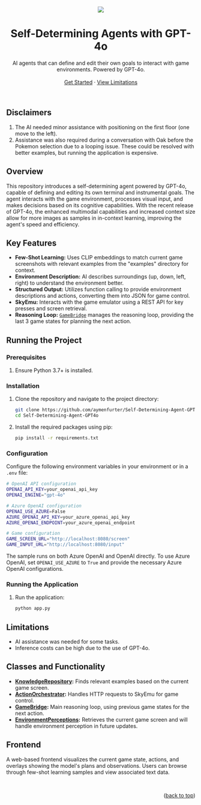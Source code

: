 <div id="top"></div>

<br />
<div align="center">
    <img src="assets/demo.gif?raw=true">
  <h1 align="center">Self-Determining Agents with GPT-4o</h1>
  <p align="center">
    AI agents that can define and edit their own goals to interact with game environments. Powered by GPT-4o.
    <br />
    <br />
    <a href="#running-the-project">Get Started</a>
    ·
    <a href="#limitations">View Limitations</a>
  </p>
</div>
<br />

## Disclaimers
1. The AI needed minor assistance with positioning on the first floor (one move to the left).
2. Assistance was also required during a conversation with Oak before the Pokemon selection due to a looping issue. These could be resolved with better examples, but running the application is expensive.

## Overview
This repository introduces a self-determining agent powered by GPT-4o, capable of defining and editing its own terminal and instrumental goals. The agent interacts with the game environment, processes visual input, and makes decisions based on its cognitive capabilities. With the recent release of GPT-4o, the enhanced multimodal capabilities and increased context size allow for more images as samples in in-context learning, improving the agent's speed and efficiency.

## Key Features
- **Few-Shot Learning:** Uses CLIP embeddings to match current game screenshots with relevant examples from the "examples" directory for context.
- **Environment Description:** AI describes surroundings (up, down, left, right) to understand the environment better.
- **Structured Output:** Utilizes function calling to provide environment descriptions and actions, converting them into JSON for game control.
- **SkyEmu:** Interacts with the game emulator using a REST API for key presses and screen retrieval.
- **Reasoning Loop:** [`GameBridge`](./game_bridge.py) manages the reasoning loop, providing the last 3 game states for planning the next action.

## Running the Project

### Prerequisites
1. Ensure Python 3.7+ is installed.

### Installation
1. Clone the repository and navigate to the project directory:
   ```sh
   git clone https://github.com/aymenfurter/Self-Determining-Agent-GPT4o.git
   cd Self-Determining-Agent-GPT4o
   ```
2. Install the required packages using pip:
   ```sh
   pip install -r requirements.txt
   ```

### Configuration
Configure the following environment variables in your environment or in a `.env` file:

```sh
# OpenAI API configuration
OPENAI_API_KEY=your_openai_api_key
OPENAI_ENGINE="gpt-4o"

# Azure OpenAI configuration
OPENAI_USE_AZURE=False
AZURE_OPENAI_API_KEY=your_azure_openai_api_key
AZURE_OPENAI_ENDPOINT=your_azure_openai_endpoint

# Game configuration
GAME_SCREEN_URL="http://localhost:8080/screen"
GAME_INPUT_URL="http://localhost:8080/input"
```

The sample runs on both Azure OpenAI and OpenAI directly. To use Azure OpenAI, set `OPENAI_USE_AZURE` to `True` and provide the necessary Azure OpenAI configurations.

### Running the Application
1. Run the application:
   ```sh
   python app.py
   ```

## Limitations
- AI assistance was needed for some tasks.
- Inference costs can be high due to the use of GPT-4o.

## Classes and Functionality
- **[KnowledgeRepository](./knowledge_repository.py):** Finds relevant examples based on the current game screen.
- **[ActionOrchestrator](./action_orchestrator.py):** Handles HTTP requests to SkyEmu for game control.
- **[GameBridge](./game_bridge.py):** Main reasoning loop, using previous game states for the next action.
- **[EnvironmentPerceptions](./environment_perceptions.py):** Retrieves the current game screen and will handle environment perception in future updates.

## Frontend
A web-based frontend visualizes the current game state, actions, and overlays showing the model's plans and observations. Users can browse through few-shot learning samples and view associated text data.

<br />

<p align="right">(<a href="#top">back to top</a>)</p>
